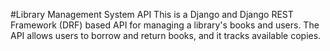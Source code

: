 #Library Management System API
This is a Django and Django REST Framework (DRF) based API for managing a library's books and users. 
The API allows users to borrow and return books, and it tracks available copies. 
